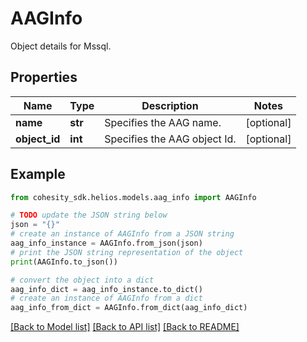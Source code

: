 # AAGInfo

Object details for Mssql.

## Properties

Name | Type | Description | Notes
------------ | ------------- | ------------- | -------------
**name** | **str** | Specifies the AAG name. | [optional] 
**object_id** | **int** | Specifies the AAG object Id. | [optional] 

## Example

```python
from cohesity_sdk.helios.models.aag_info import AAGInfo

# TODO update the JSON string below
json = "{}"
# create an instance of AAGInfo from a JSON string
aag_info_instance = AAGInfo.from_json(json)
# print the JSON string representation of the object
print(AAGInfo.to_json())

# convert the object into a dict
aag_info_dict = aag_info_instance.to_dict()
# create an instance of AAGInfo from a dict
aag_info_from_dict = AAGInfo.from_dict(aag_info_dict)
```
[[Back to Model list]](../README.md#documentation-for-models) [[Back to API list]](../README.md#documentation-for-api-endpoints) [[Back to README]](../README.md)


